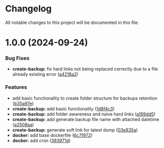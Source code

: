 # Changelog

All notable changes to this project will be documented in this file.

# 1.0.0 (2024-09-24)


### Bug Fixes

* **create-backup:** fix hard links not being replaced correctly due to a file already existing error ([a4218a2](https://github.com/OliRafa/sqlite3-local-backups/commit/a4218a2699785b0add2f339a84aa43b508c42a8b))


### Features

* add basic functionality to create folder structure for backups retention ([b35a97e](https://github.com/OliRafa/sqlite3-local-backups/commit/b35a97e30f10c1bb280b1b69d4c09a9cf8045215))
* **create-backup:** add basic functionality ([1d8f4c3](https://github.com/OliRafa/sqlite3-local-backups/commit/1d8f4c353dd6798be3531f60f8d190d91c3b53a9))
* **create-backup:** add folder awareness and naive hard links ([a169dd5](https://github.com/OliRafa/sqlite3-local-backups/commit/a169dd58960b932040af7db2d1993bcf881c869d))
* **create-backup:** add generate backup file name with attached datetime ([a2508aa](https://github.com/OliRafa/sqlite3-local-backups/commit/a2508aa8382193e07f19533cb9b3a46ce62495ee))
* **create-backup:** generate soft link for latest dump ([03e835a](https://github.com/OliRafa/sqlite3-local-backups/commit/03e835a6cfd9f0dc93348e63f8acebe63ed7e705))
* **docker:** add base dockerfile ([6c7f972](https://github.com/OliRafa/sqlite3-local-backups/commit/6c7f972f0c5407d6129a0288fdb54a7a204f8e57))
* **docker:** add cron ([383971d](https://github.com/OliRafa/sqlite3-local-backups/commit/383971db2df24cf4f98c02ad12d1b3c3e4dd2f87))

